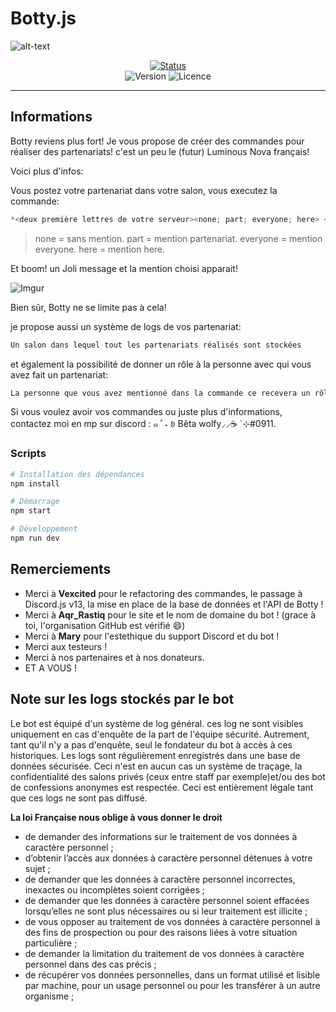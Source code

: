 # Botty.js

![alt-text](https://i.imgur.com/ZC3BRHr.png)

<p align="center">
<a href="https://bottybot.statuspage.io">
<img alt="Status" src="https://img.shields.io/badge/dynamic/json?color=c36666&label=Status&query=%24.status.description&url=https%3A%2F%2F7dlbrn7w2vm1.statuspage.io%2Fapi%2Fv2%2Fstatus.json&style=for-the-badge" />
</a> <br />
<img alt="Version" src="https://img.shields.io/github/package-json/v/betawolfy/botty.js.svg?style=flat-square&label=Version&color=c36666" />
<img alt="Licence" src="https://img.shields.io/github/license/betawolfy/botty.js?style=flat-square&label=Licence&color=c36666" />
</p>

<hr />

## Informations

Botty reviens plus fort! Je vous propose de créer des commandes pour réaliser des partenariats! c'est un peu le (futur) Luminous Nova français!

Voici plus d'infos:

Vous postez votre partenariat dans votre salon, vous executez la commande: 
```js
*<deux première lettres de votre serveur><none; part; everyone; here> <mention du partenaire>
```
> none = sans mention.
> part = mention partenariat.
> everyone = mention everyone.
> here = mention here.

Et boom! un Joli message et la mention choisi apparait!

![Imgur](https://imgur.com/0QocmaH)

Bien sûr, Botty ne se limite pas à cela! 

je propose aussi un système de logs de vos partenariat:
```js
Un salon dans lequel tout les partenariats réalisés sont stockées
```

et également la possibilité de donner un rôle à la personne avec qui vous avez fait un partenariat:
```js
La personne que vous avez mentionné dans la commande ce recevera un rôle "partenaire"
```

Si vous voulez avoir vos commandes ou juste plus d'informations, contactez moi en mp sur discord : ๑ ﾟ˖ 𑄻 Bêta wolfy⸝⸝☕ ̇ ⊹#0911.

### Scripts

```bash
# Installation des dépendances
npm install

# Démarrage
npm start

# Développement
npm run dev
```

## Remerciements 

- Merci à **Vexcited** pour le refactoring des commandes, le passage à Discord.js v13, la mise en place de la base de données et l'API de Botty !
- Merci à **Aqr_Rastiq** pour le site et le nom de domaine du bot ! (grace à toi, l'organisation GitHub est vérifié :smile:)
- Merci à **Mary** pour l'estethique du support Discord et du bot !
- Merci aux testeurs !
- Merci à nos partenaires et à nos donateurs.
- ET A VOUS !

## Note sur les logs stockés par le bot

Le bot est équipé d'un système de log général. ces log ne sont visibles uniquement en cas d'enquête de la part de l'équipe sécurité. Autrement, tant qu'il n'y a pas d'enquête, seul le fondateur du bot à accès à ces historiques. Les logs sont régulièrement enregistrés dans une base de données sécurisée. Ceci n'est en aucun cas un système de traçage, la confidentialité des salons privés (ceux entre staff par exemple)et/ou des bot de confessions anonymes est respectée. Ceci est entièrement légale tant que ces logs ne sont pas diffusé. 


**La loi Française nous oblige à vous donner le droit**
- de demander des informations sur le traitement de vos données à caractère personnel ;
- d’obtenir l’accès aux données à caractère personnel détenues à votre sujet ;
- de demander que les données à caractère personnel incorrectes, inexactes ou incomplètes soient corrigées ;
- de demander que les données à caractère personnel soient effacées lorsqu’elles ne sont plus nécessaires ou si leur traitement est illicite ;
- de vous opposer au traitement de vos données à caractère personnel à des fins de prospection ou pour des raisons liées à votre situation particulière ;
- de demander la limitation du traitement de vos données à caractère personnel dans des cas précis ;
- de récupérer vos données personnelles, dans un format utilisé et lisible par machine, pour un usage personnel ou pour les transférer à un autre organisme ;
